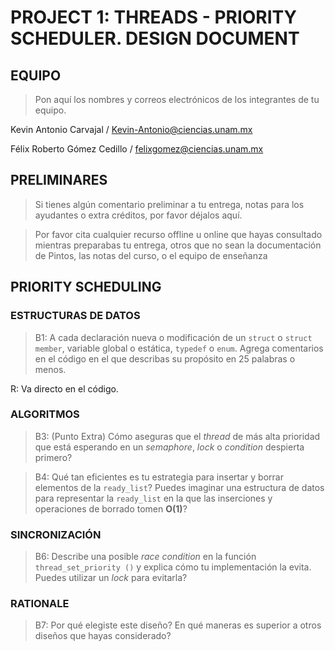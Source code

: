 # PROJECT 1: THREADS - PRIORITY SCHEDULER. DESIGN DOCUMENT

## EQUIPO
 > Pon aquí los nombres y correos electrónicos de los integrantes de tu equipo.

Kevin Antonio Carvajal / Kevin-Antonio@ciencias.unam.mx

Félix Roberto Gómez Cedillo / felixgomez@ciencias.unam.mx

 ##  PRELIMINARES
 > Si tienes algún comentario preliminar a tu entrega, notas para los ayudantes
 > o extra créditos, por favor déjalos aquí.

 > Por favor cita cualquier recurso offline u online que hayas consultado
 > mientras preparabas tu entrega, otros que no sean la documentación de Pintos,
 > las notas del curso, o el equipo de enseñanza

## PRIORITY SCHEDULING

### ESTRUCTURAS DE DATOS

> B1: A cada declaración nueva o modificación de un `struct` o `struct member`,
 > variable global o estática, `typedef` o `enum`. Agrega comentarios en el
 > código en el que describas su propósito en 25 palabras o menos.

 R: Va directo en el código.

### ALGORITMOS

> B3: (Punto Extra) Cómo aseguras que el _thread_ de más alta
> prioridad que está esperando en un _semaphore_, _lock_ o 
> _condition_ despierta primero?

> B4: Qué tan eficientes es tu estrategia para insertar y borrar
> elementos de la `ready_list`? Puedes imaginar una estructura de
> datos para representar la `ready_list` en la que las inserciones y 
> operaciones de borrado tomen __O(1)__?


### SINCRONIZACIÓN

> B6: Describe una posible _race condition_ en la función
> `thread_set_priority ()` y explica cómo tu implementación la evita.
> Puedes utilizar un _lock_ para evitarla?

### RATIONALE

> B7: Por qué elegiste este diseño? En qué maneras es superior a otros
> diseños que hayas considerado?
